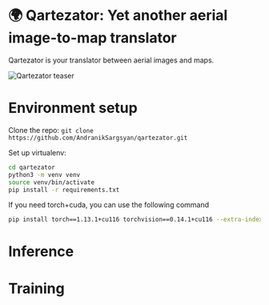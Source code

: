 # 🌍 Qartezator: Yet another aerial image-to-map translator

Qartezator is your translator between aerial images and maps.

![Qartezator teaser](https://github.com/AndranikSargsyan/qartezator/blob/master/assets/teaser.gif)

# Environment setup

Clone the repo: `git clone https://github.com/AndranikSargsyan/qartezator.git`

Set up virtualenv:
```bash
cd qartezator
python3 -m venv venv
source venv/bin/activate
pip install -r requirements.txt 
```

If you need torch+cuda, you can use the following command
```bash
pip install torch==1.13.1+cu116 torchvision==0.14.1+cu116 --extra-index-url https://download.pytorch.org/whl/cu116
```

# Inference


# Training   